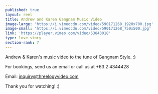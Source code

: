 ```yaml
---
published: true
layout: reel
title: Andrew and Karen Gangnam Music Video
image-large: 'https://i.vimeocdn.com/video/590171268_1920x700.jpg'
image-small: 'https://i.vimeocdn.com/video/590171268_750x500.jpg'
link: 'https://player.vimeo.com/video/53843018'
type: love-story
section-rank: 7
---
```

Andrew & Karen's music video to the tune of Gangnam Style. :)

For bookings, send us an email or call us at +63 2 4344428

Email: inquiry@threelogyvideo.com

Thank you for watching! :)
